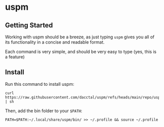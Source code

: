 # uspm
## Getting Started
Working with uspm should be a breeze, as just typing `uspm` gives you all of its functionality in a concise and readable format.

Each command is very simple, and should be very easy to type (yes, this is a feature)
## Install
Run this command to install uspm:
```
curl https://raw.githubusercontent.com/dacctal/uspm/refs/heads/main/repo/uspm/install.sh | sh
```

Then, add the bin folder to your `$PATH`:
```
PATH=$PATH:~/.local/share/uspm/bin/ >> ~/.profile && source ~/.profile
```
